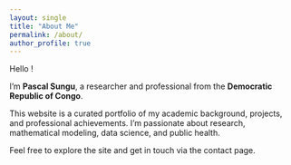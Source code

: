```yaml
---
layout: single
title: "About Me"
permalink: /about/
author_profile: true
---
```


Hello !

I’m **Pascal Sungu**, a researcher and professional from the **Democratic Republic of Congo**.

This website is a curated portfolio of my academic background, projects, and professional achievements. I’m passionate about research, mathematical modeling, data science, and public health.

Feel free to explore the site and get in touch via the contact page.